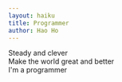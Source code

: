 ```yaml
---
layout: haiku
title: Programmer
author: Hao Ho
---
```


Steady and clever<br>
Make the world great and better<br>
I'm a programmer<br>